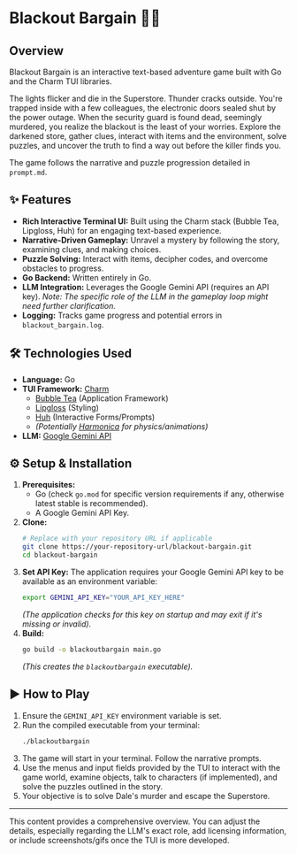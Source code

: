 # Blackout Bargain 🛒🔦

## Overview

Blackout Bargain is an interactive text-based adventure game built with Go and the Charm TUI libraries.

The lights flicker and die in the Superstore. Thunder cracks outside. You're trapped inside with a few colleagues, the electronic doors sealed shut by the power outage. When the security guard is found dead, seemingly murdered, you realize the blackout is the least of your worries. Explore the darkened store, gather clues, interact with items and the environment, solve puzzles, and uncover the truth to find a way out before the killer finds you.

The game follows the narrative and puzzle progression detailed in `prompt.md`.

## ✨ Features

*   **Rich Interactive Terminal UI:** Built using the Charm stack (Bubble Tea, Lipgloss, Huh) for an engaging text-based experience.
*   **Narrative-Driven Gameplay:** Unravel a mystery by following the story, examining clues, and making choices.
*   **Puzzle Solving:** Interact with items, decipher codes, and overcome obstacles to progress.
*   **Go Backend:** Written entirely in Go.
*   **LLM Integration:** Leverages the Google Gemini API (requires an API key). *Note: The specific role of the LLM in the gameplay loop might need further clarification.*
*   **Logging:** Tracks game progress and potential errors in `blackout_bargain.log`.

## 🛠️ Technologies Used

*   **Language:** Go
*   **TUI Framework:** [Charm](https://charm.sh/)
    *   [Bubble Tea](https://github.com/charmbracelet/bubbletea) (Application Framework)
    *   [Lipgloss](https://github.com/charmbracelet/lipgloss) (Styling)
    *   [Huh](https://github.com/charmbracelet/huh) (Interactive Forms/Prompts)
    *   *(Potentially [Harmonica](https://github.com/charmbracelet/harmonica) for physics/animations)*
*   **LLM:** [Google Gemini API](https://ai.google.dev/)

## ⚙️ Setup & Installation

1.  **Prerequisites:**
    *   Go (check `go.mod` for specific version requirements if any, otherwise latest stable is recommended).
    *   A Google Gemini API Key.
2.  **Clone:**
    ```bash
    # Replace with your repository URL if applicable
    git clone https://your-repository-url/blackout-bargain.git
    cd blackout-bargain
    ```
3.  **Set API Key:**
    The application requires your Google Gemini API key to be available as an environment variable:
    ```bash
    export GEMINI_API_KEY="YOUR_API_KEY_HERE"
    ```
    *(The application checks for this key on startup and may exit if it's missing or invalid).*
4.  **Build:**
    ```bash
    go build -o blackoutbargain main.go
    ```
    *(This creates the `blackoutbargain` executable).*

## ▶️ How to Play

1.  Ensure the `GEMINI_API_KEY` environment variable is set.
2.  Run the compiled executable from your terminal:
    ```bash
    ./blackoutbargain
    ```
3.  The game will start in your terminal. Follow the narrative prompts.
4.  Use the menus and input fields provided by the TUI to interact with the game world, examine objects, talk to characters (if implemented), and solve the puzzles outlined in the story.
5.  Your objective is to solve Dale's murder and escape the Superstore.

---

This content provides a comprehensive overview. You can adjust the details, especially regarding the LLM's exact role, add licensing information, or include screenshots/gifs once the TUI is more developed.